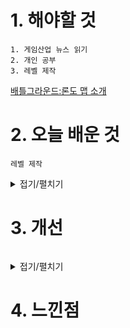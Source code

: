 # 1. 해야할 것
```
1. 게임산업 뉴스 읽기
2. 개인 공부
3. 레벨 제작
```
[배틀그라운드:론도 맵 소개](https://www.gameinsight.co.kr/news/articleView.html?idxno=31329)


# 2. 오늘 배운 것
```
레벨 제작
```
<details>
<summary>접기/펼치기</summary>

![image](https://github.com/JM94Ent/TIL-WIL/assets/143363550/758d67c3-59e2-4715-b3f2-a53d896327f7)

</details>



# 3. 개선
```

```
<details>
<summary>접기/펼치기</summary>


</details>



# 4. 느낀점
```

```



